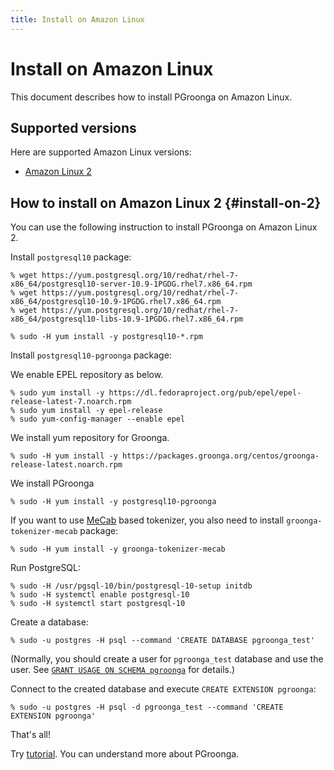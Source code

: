 ```yaml
---
title: Install on Amazon Linux
---
```


# Install on Amazon Linux

This document describes how to install PGroonga on Amazon Linux.

## Supported versions

Here are supported Amazon Linux versions:

  * [Amazon Linux 2](#install-on-2)

## How to install on Amazon Linux 2 {#install-on-2}

You can use the following instruction to install PGroonga on Amazon Linux 2.

Install `postgresql10` package:

```text
% wget https://yum.postgresql.org/10/redhat/rhel-7-x86_64/postgresql10-server-10.9-1PGDG.rhel7.x86_64.rpm
% wget https://yum.postgresql.org/10/redhat/rhel-7-x86_64/postgresql10-10.9-1PGDG.rhel7.x86_64.rpm
% wget https://yum.postgresql.org/10/redhat/rhel-7-x86_64/postgresql10-libs-10.9-1PGDG.rhel7.x86_64.rpm

% sudo -H yum install -y postgresql10-*.rpm
```

Install `postgresql10-pgroonga` package:

We enable EPEL repository as below.

```text
% sudo yum install -y https://dl.fedoraproject.org/pub/epel/epel-release-latest-7.noarch.rpm
% sudo yum install -y epel-release
% sudo yum-config-manager --enable epel
```

We install yum repository for Groonga.

```text
% sudo -H yum install -y https://packages.groonga.org/centos/groonga-release-latest.noarch.rpm
```

We install PGroonga

```
% sudo -H yum install -y postgresql10-pgroonga
```

If you want to use [MeCab](http://taku910.github.io/mecab/) based tokenizer, you also need to install `groonga-tokenizer-mecab` package:

```text
% sudo -H yum install -y groonga-tokenizer-mecab
```

Run PostgreSQL:

```text
% sudo -H /usr/pgsql-10/bin/postgresql-10-setup initdb
% sudo -H systemctl enable postgresql-10
% sudo -H systemctl start postgresql-10
```

Create a database:

```text
% sudo -u postgres -H psql --command 'CREATE DATABASE pgroonga_test'
```

(Normally, you should create a user for `pgroonga_test` database and use the user. See [`GRANT USAGE ON SCHEMA pgroonga`](../reference/grant-usage-on-schema-pgroonga.html) for details.)

Connect to the created database and execute `CREATE EXTENSION pgroonga`:

```text
% sudo -u postgres -H psql -d pgroonga_test --command 'CREATE EXTENSION pgroonga'
```

That's all!

Try [tutorial](../tutorial/). You can understand more about PGroonga.

